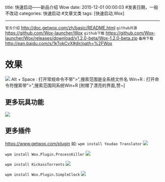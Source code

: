 title: 快速启动——新品介绍 Wow
date: 2015-12-01 00:00:03 #发表日期，一般不改动
categories: 快速启动 #文章文类 
tags: [快速启动,Wox]

---

`官方介绍` http://doc.getwox.com/zh/basic/README.html
`github开源` https://github.com/Wox-launcher/Wox
`github下载`    https://github.com/Wox-launcher/Wox/releases/download/v1.2.0-beta/Wox-1.2.0-beta.zip
`备用下载`      http://pan.baidu.com/s/1kTokCvX#dir/path=%2FWox

# 效果
![](http://7xnbs3.com1.z0.glb.clouddn.com/15-12-1/51238957.jpg)
Alt + Space : 打开常规命令不带">",搜索范围是全系统文件名
Win+R : 打开命令符搜索带">",搜索范围同系统Win+R [附赠了漂亮的界面,赞~]

## 更多玩具功能
![](http://7xnbs3.com1.z0.glb.clouddn.com/15-12-1/61588798.jpg)

## 更多插件
https://www.getwox.com/plugin
如:
`wpm install Youdao Translator`
![](https://api.getwox.com/media/plugin/095A6AE3A254432EBBD78F05A71D4981/youdao_pre-a7a303b4-a8a1-4e04-9619-9502e65204a8.jpg)

`wpm install Wox.Plugin.ProcessKiller`
![](https://api.getwox.com/media/plugin/D2D2C23B084D411DB66EE0C79D6C2A6C/preview-c9e52ccf-7406-469f-9213-ad5f0fa80ec9.png)

`wpm install KickassTorrents`
![](https://api.getwox.com/media/plugin/13F6E017E889C82D4BAB954BB1E0D19C/preview-69cbd2d7-cac1-4fe1-a8e0-6b5bc379361c.gif)

`wpm install Wox.Plugin.SimpleClock`
![](https://api.getwox.com/media/plugin/82DA4FBBDCFC47A0B95156213A69441E/Untitled_GIF_11-11-15-1f8bbee6-8b4e-4bd8-8bad-e7d6d49391b3.gif)

<!-- more -->
